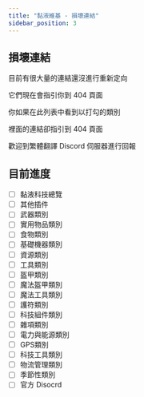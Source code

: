 ```yaml
---
title: "黏液維基 - 損壞連結"
sidebar_position: 3
---
```


## 損壞連結

目前有很大量的連結還沒進行重新定向

它們現在會指引你到 404 頁面

你如果在此列表中看到以打勾的類別

裡面的連結卻指引到 404 頁面

歡迎到繁體翻譯 Discord 伺服器進行回報

## 目前進度

- [ ] 黏液科技總覽
- [ ] 其他插件
- [ ] 武器類別
- [ ] 實用物品類別
- [ ] 食物類別
- [ ] 基礎機器類別
- [ ] 資源類別
- [ ] 工具類別
- [ ] 盔甲類別
- [ ] 魔法盔甲類別
- [ ] 魔法工具類別
- [ ] 護符類別
- [ ] 科技組件類別
- [ ] 雜項類別
- [ ] 電力與能源類別
- [ ] GPS類別
- [ ] 科技工具類別
- [ ] 物流管理類別
- [ ] 季節性類別
- [ ] 官方 Disocrd
